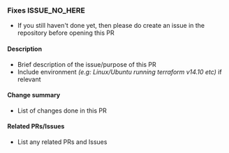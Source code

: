 ### Fixes ISSUE_NO_HERE
- If you still haven't done yet, then please do create an issue in the repository before opening this PR

#### Description
- Brief description of the issue/purpose of this PR
- Include environment _(e.g: Linux/Ubuntu running terraform v14.10 etc)_ if relevant

#### Change summary
- List of changes done in this PR

#### Related PRs/Issues
- List any related PRs and Issues


